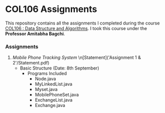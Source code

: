 # COL106 Assignments

This repository contains all the assignments I completed during the course [COL106 : Data Structure and Algorithms](http://www.cse.iitd.ernet.in/~bagchi/courses/COL106_18-19/). I took this course under the **Professor Amitabha Bagchi**.

### Assignments

1. *Mobile Phone Tracking System*
    \n[Statement]('Assignment 1 & 2'/Statement.pdf)
   - Basic Structure (Date: 8th September)
     - Programs Included
        - Node.java
        - MyLinkedList.java
        - Myset.java
        - MobilePhoneSet.java
        - ExchangeList.java
        - Exchange.java
